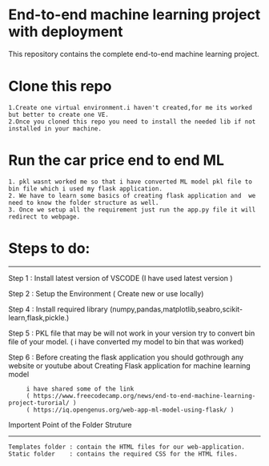 # End-to-end machine learning project with deployment
This repository contains the complete end-to-end machine learning project.

# Clone this repo 
    1.Create one virtual environment.i haven't created,for me its worked but better to create one VE.
    2.Once you cloned this repo you need to install the needed lib if not installed in your machine.
# Run the car price end to end ML
    1. pkl wasnt worked me so that i have converted ML model pkl file to bin file which i used my flask application.
    2. We have to learn some basics of creating flask application and  we need to know the folder structure as well.
    3. Once we setup all the requirement just run the app.py file it will redirect to webpage.

# Steps to do:
**************
Step 1 : Install latest version of VSCODE (I have used latest version )

Step 2 : Setup the Environment ( Create new or use locally)

Step 4 : Install required library (numpy,pandas,matplotlib,seabro,scikit-learn,flask,pickle.)

Step 5 : PKL file that may be will not work in your version try to convert bin file of your model.
         ( i have converted my model to bin that was worked)

Step 6 : Before creating the flask application you should gothrough any website or youtube about 
         Creating Flask application for machine learning model

         i have shared some of the link
         ( https://www.freecodecamp.org/news/end-to-end-machine-learning-project-turorial/ )
         ( https://iq.opengenus.org/web-app-ml-model-using-flask/ )

Importent Point of the Folder Struture
**************************************
    Templates folder : contain the HTML files for our web-application.
    Static folder    : contains the required CSS for the HTML files.
